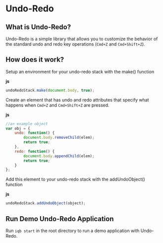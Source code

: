 # Undo-Redo

## What is Undo-Redo?
Undo-Redo is a simple library that allows you to customize the behavior of the standard undo and redo key operations (`Cmd+Z` and `Cmd+Shift+Z`).

## How does it work?
Setup an environment for your undo-redo stack with the make() function 

**js**
```javascript
undoRedoStack.make(document.body, true);
```

Create an element that has undo and redo attributes that specify what happens when `Cmd+Z` and `Cmd+Shift+Z` are pressed.

**js**
```javascript
//an example object
var obj = {
    undo: function() {
        document.body.removeChild(elem);
        return true;
    },
    redo: function() {
        document.body.appendChild(elem);
        return true;
    }
};
```

Add this element to your undo-redo stack with the addUndoObject() function

**js**
```javascript
undoRedoStack.addUndoObject(object);
```

## Run Demo Undo-Redo Application
Run `iqb start` in the root directory to run a demo application with Undo-Redo.
